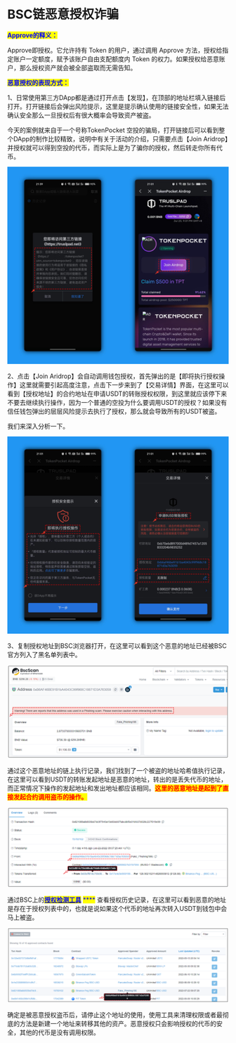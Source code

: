 # BSC链恶意授权诈骗

<mark style="color:blue;">**Approve的释义：**</mark>

&#x20;Approve即授权。它允许持有 Token 的用户，通过调用 Approve 方法，授权给指定账户一定额度，赋予该账户自由支配额度内 Token 的权力。如果授权给恶意账户，那么授权资产就会被全部盗取而无需告知。



<mark style="color:blue;">**恶意授权的表现方式：**</mark>

1、日常使用第三方DApp都是通过打开点击【发现】，在顶部的地址栏填入链接后打开。打开链接后会弹出风险提示，这里是提示确认使用的链接安全性，如果无法确认安全那么一旦授权后有很大概率会导致资产被盗。

今天的案例就来自于一个号称TokenPocket 空投的骗局，打开链接后可以看到整个DApp的制作比较精致，说明中有关于活动的介绍，只需要点击【Join Aridrop】并授权就可以得到空投的代币，而实际上是为了骗你的授权，然后转走你所有代币。

![](../../.gitbook/assets/0.png)

2、点击【Join Aridrop】会自动调用钱包授权，首先弹出的是【即将执行授权操作】这里就需要引起高度注意，点击下一步来到了【交易详情】界面，在这里可以看到【授权地址】的合约地址在申请USDT的转账授权权限，到这里就应该停下来不要去继续执行操作，因为一个普通的空投为什么要调用USDT的授权？如果没有信任钱包弹出的层层风险提示去执行了授权，那么就会导致所有的USDT被盗。

我们来深入分析一下。

![](<../../.gitbook/assets/2 (28).png>)

3、复制授权地址到BSC浏览器打开，在这里可以看到这个恶意的地址已经被BSC官方列入了黑名单列表中。

![](<../../.gitbook/assets/3 (16).png>)

通过这个恶意地址的链上执行记录，我们找到了一个被盗的地址哈希值执行记录，在这里可以看到USDT的转账发起地址是恶意的地址，转出的是丢失代币的地址，而正常情况下操作的发起地址和发出地址都应该相同。<mark style="color:red;">**这里的恶意地址是起到了直接发起合约调用盗币的操作。**</mark>

![](<../../.gitbook/assets/4 (17).png>)

通过BSC上的[<mark style="color:blue;">**授权检测工具**</mark>](https://bscscan.com/tokenapprovalchecker) <mark style="color:blue;">****</mark> 查看授权历史记录，在这里可以看到恶意的地址是存在于授权列表中的，也就是说如果这个代币的地址再次转入USDT到钱包中会马上被盗。

![](<../../.gitbook/assets/5 (7) (2).png>)

确定是被恶意授权盗币后，请停止这个地址的使用，使用工具来清理权限或者最彻底的方法是新建一个地址来转移其他的资产。恶意授权只会影响授权的代币的安全，其他的代币是没有调用权限。
